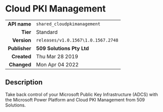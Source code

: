 # Cloud PKI Management
| | |
|-:|-|
|**API name**|`shared_cloudpkimanagement`|
|**Tier**|Standard|
|**Version**|`releases/v1.0.1567\1.0.1567.2748`|
|**Publisher**|**509 Solutions Pty Ltd**|
|**Created**|Thu Mar 28 2019|
|**Changed**|Mon Apr 04 2022|

## Description
Take back control of your Microsoft Public Key Infrastructure (ADCS) with the Microsoft Power Platform and Cloud PKI Management from 509 Solutions.

